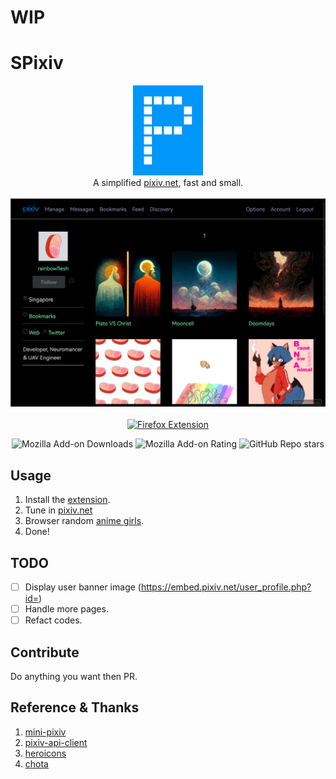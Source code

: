 # WIP

# SPixiv

<p align="center">
<img alt="Firefox Extension" src="./public/icons/logo.svg">
<br/>
A simplified <a href="https://www.pixiv.net/">pixiv.net</a>, fast and small.
    <br/>
    <br/>
        <img alt="Firefox Extension" src="./assets/preview.png">
    <br/>
    <br/>
    <a href="https://addons.mozilla.org/en-US/firefox/addon/spixiv">
    <img alt="Firefox Extension" src="https://img.shields.io/badge/Get%20Firefox%20Extension-blue?style=for-the-badge">
    </a>
</p>
<p align="center">
    <img alt="Mozilla Add-on Downloads" src="https://img.shields.io/amo/dw/spixiv?style=for-the-badge">
    <img alt="Mozilla Add-on Rating" src="https://img.shields.io/amo/rating/spixiv?style=for-the-badge">
    <img alt="GitHub Repo stars" src="https://img.shields.io/github/stars/rainbowflesh/spixiv?style=for-the-badge">
</p>

## Usage

1. Install the [extension]().
2. Tune in [pixiv.net](https://www.pixiv.net/)
3. Browser random [anime girls](https://www.pixiv.net/artworks/81481908).
4. Done!

## TODO

- [ ] Display user banner image (https://embed.pixiv.net/user_profile.php?id=)
- [ ] Handle more pages.
- [ ] Refact codes.

## Contribute

Do anything you want then PR.

## Reference & Thanks

1. [mini-pixiv](https://addons.mozilla.org/en-US/firefox/addon/mini-pixiv/?utm_content=addons-manager-reviews-link&utm_medium=firefox-browser&utm_source=firefox-browser)
2. [pixiv-api-client](https://github.com/alphasp/pixiv-api-client)
3. [heroicons](https://heroicons.com/)
4. [chota](https://jenil.github.io/chota/)
